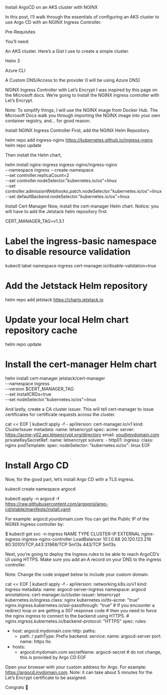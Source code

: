 ﻿Install ArgoCD on an AKS cluster with NGINX

In this post, I’ll walk through the essentials of configuring an AKS cluster to use Argo CD with an NGINX Ingress Controller.

Pre-Requisites

You’ll need:

An AKS cluster. Here’s a Gist I use to create a simple cluster.

Helm 3

Azure CLI

A Custom DNS/Access to the provider (I will be using Azure DNS)

NGINX Ingress Controller with Let’s Encrypt
I was inspired by this page on the Microsoft docs. We’re going to install the NGINX ingress controller with Let’s Encrypt.

Note: To simplify things, I will use the NGINX image from Docker Hub. The Microsoft Docs walk you through importing the NGINX image into your own container registry, and… for good reason.

Install NGINX Ingress Controller
First, add the NGINX Helm Repository.

helm repo add ingress-nginx https://kubernetes.github.io/ingress-nginx
helm repo update

Then install the Helm chart,

helm install nginx-ingress ingress-nginx/ingress-nginx \
    --namespace ingress --create-namespace\
    --set controller.replicaCount=2 \
    --set controller.nodeSelector."kubernetes\.io/os"=linux \
    --set controller.admissionWebhooks.patch.nodeSelector."kubernetes\.io/os"=linux \
    --set defaultBackend.nodeSelector."kubernetes\.io/os"=linux

Install Cert Manager
Now, install the cert-manager Helm chart. Notice: you will have to add the Jetstack helm repository first.

CERT_MANAGER_TAG=v1.3.1

# Label the ingress-basic namespace to disable resource validation
kubectl label namespace ingress cert-manager.io/disable-validation=true

# Add the Jetstack Helm repository
helm repo add jetstack https://charts.jetstack.io

# Update your local Helm chart repository cache
helm repo update

# Install the cert-manager Helm chart
helm install cert-manager jetstack/cert-manager \
  --namespace ingress \
  --version $CERT_MANAGER_TAG \
  --set installCRDs=true \
  --set nodeSelector."kubernetes\.io/os"=linux

And lastly, create a CA cluster issuer. This will tell cert-manager to issue certificates for certificate requests across the cluster.

cat << EOF | kubectl apply -f -
apiVersion: cert-manager.io/v1
kind: ClusterIssuer
metadata:
  name: letsencrypt
spec:
  acme:
    server: https://acme-v02.api.letsencrypt.org/directory
    email: you@mydomain.com
    privateKeySecretRef:
      name: letsencrypt
    solvers:
    - http01:
        ingress:
          class: nginx
          podTemplate:
            spec:
              nodeSelector:
                "kubernetes.io/os": linux
EOF


# Install Argo CD
Now, for the good part, let’s install Argo CD with a TLS ingress.

kubectl create namespace argocd

kubectl apply -n argocd -f https://raw.githubusercontent.com/argoproj/argo-cd/stable/manifests/install.yaml

For example: argocd.yourdomain.com You can get the Public IP of the NGINX Ingress controller by:

$ kubectl get svc -n ingress
NAME                                               TYPE           CLUSTER-IP   EXTERNAL
nginx-ingress-ingress-nginx-controller             LoadBalancer   10.1.0.88    20.120.123.218   80:30101/TCP,443:31968/TCP   5m13s         443/TCP                      5m13s

Next, you’re going to deploy the Ingress rules to be able to reach ArgoCD’s UI using HTTPS. Make sure you add an A record on your DNS to the ingress controller.

Note: Change the code snippet below to include your custom domain.

cat << EOF | kubectl apply -f -
apiVersion: networking.k8s.io/v1
kind: Ingress
metadata:
  name: argocd-server-ingress
  namespace: argocd
  annotations:
    cert-manager.io/cluster-issuer: letsencrypt
    kubernetes.io/ingress.class: nginx
    kubernetes.io/tls-acme: "true"
    nginx.ingress.kubernetes.io/ssl-passthrough: "true"
    # If you encounter a redirect loop or are getting a 307 response code
    # then you need to force the nginx ingress to connect to the backend using HTTPS.
    #
    nginx.ingress.kubernetes.io/backend-protocol: "HTTPS"
spec:
  rules:
  - host: argocd.mydomain.com
    http:
      paths:
      - path: /
        pathType: Prefix
        backend:
          service:
            name: argocd-server
            port:
              name: https
  tls:
  - hosts:
    - argocd.mydomain.com
    secretName: argocd-secret # do not change, this is provided by Argo CD
EOF


Open your browser with your custom address for Argo. For example: https://argocd.mydomain.com. Note: it can take about 5 minutes for the Let’s Encrypt certificate to be assigned.

Congrats 🎉






